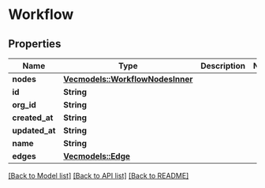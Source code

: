# Workflow

## Properties

Name | Type | Description | Notes
------------ | ------------- | ------------- | -------------
**nodes** | [**Vec<models::WorkflowNodesInner>**](Workflow_nodes_inner.md) |  | 
**id** | **String** |  | 
**org_id** | **String** |  | 
**created_at** | **String** |  | 
**updated_at** | **String** |  | 
**name** | **String** |  | 
**edges** | [**Vec<models::Edge>**](Edge.md) |  | 

[[Back to Model list]](../README.md#documentation-for-models) [[Back to API list]](../README.md#documentation-for-api-endpoints) [[Back to README]](../README.md)


